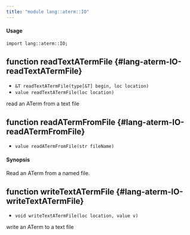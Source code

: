 ```yaml
---
title: "module lang::aterm::IO"
---
```


#### Usage

`import lang::aterm::IO;`


## function readTextATermFile {#lang-aterm-IO-readTextATermFile}

* ``&T readTextATermFile(type[&T] begin, loc location)``
* ``value readTextATermFile(loc location)``

read an ATerm from a text file

## function readATermFromFile {#lang-aterm-IO-readATermFromFile}

* ``value readATermFromFile(str fileName)``


#### Synopsis

Read an ATerm from a named file.

## function writeTextATermFile {#lang-aterm-IO-writeTextATermFile}

* ``void writeTextATermFile(loc location, value v)``

write an ATerm to a text file

